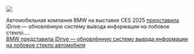 <!--2025-01-09 10:01:22-->
<div class="yb">
  <div class="rss smaller1 habr"><img src="https://habrastorage.org/getpro/habr/upload_files/685/5e3/e66/6855e3e661e79dc472ae0d5af1dd7e78.jpg" /><p>Автомобильная компания BMW на выставке CES 2025 <a href="https://www.theverge.com/2025/1/7/24335460/bmw-ces-2025-idrive-heads-up-display-ar" rel="noopener noreferrer nofollow">представила</a> iDrive — обновлённую систему вывода информации на лобовое стекло.... <br><a class="light" href="https://habr.com/ru/news/872440/?utm_source=habrahabr&utm_medium=rss&utm_campaign=872440">BMW представила iDrive — обновлённую систему вывода информации на лобовое стекло автомобиля</a></div>
</div>

